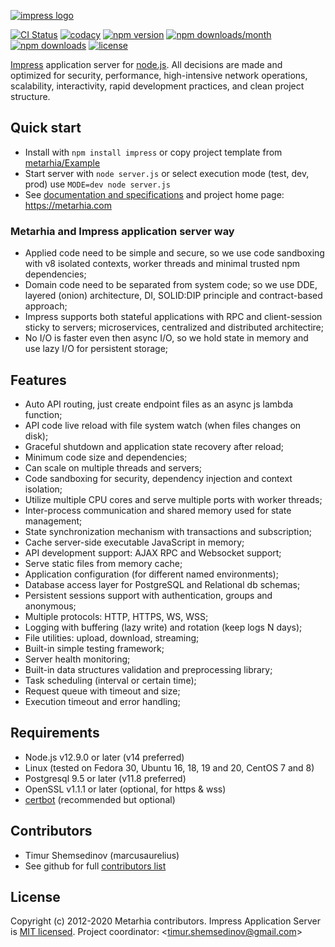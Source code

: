 [![impress logo](http://habrastorage.org/files/d67/1b3/be5/d671b3be591d47a9bd10fe857e9d5319.png)](https://github.com/metarhia/impress)

[![CI Status](https://github.com/metarhia/impress/workflows/Testing%20CI/badge.svg)](https://github.com/metarhia/impress/actions?query=workflow%3A%22Testing+CI%22+branch%3Amaster)
[![codacy](https://api.codacy.com/project/badge/Grade/6fb7b607a9cb445984aebbc08fdeb13c)](https://www.codacy.com/app/metarhia/impress)
[![npm version](https://img.shields.io/npm/v/impress.svg?style=flat)](https://www.npmjs.com/package/impress)
[![npm downloads/month](https://img.shields.io/npm/dm/impress.svg)](https://www.npmjs.com/package/impress)
[![npm downloads](https://img.shields.io/npm/dt/impress.svg)](https://www.npmjs.com/package/impress)
[![license](https://img.shields.io/badge/license-MIT-blue.svg)](https://github.com/metarhia/impress/blob/master/LICENSE)

[Impress](https://github.com/metarhia/impress) application server for
[node.js](http://nodejs.org). All decisions are made and optimized for security,
performance, high-intensive network operations, scalability, interactivity, rapid
development practices, and clean project structure.

## Quick start

- Install with `npm install impress` or copy project template from
[metarhia/Example](https://github.com/metarhia/Example)
- Start server with `node server.js` or select execution mode (test, dev, prod)
use `MODE=dev node server.js`
- See [documentation and specifications](https://github.com/metarhia/Contracts)
and project home page: https://metarhia.com

### Metarhia and Impress application server way

- Applied code need to be simple and secure, so we use code sandboxing with v8
  isolated contexts, worker threads and minimal trusted npm dependencies;
- Domain code need to be separated from system code; so we use DDE, layered
  (onion) architecture, DI, SOLID:DIP principle and contract-based approach;
- Impress supports both stateful applications with RPC and client-session
  sticky to servers; microservices, centralized and distributed architectire;
- No I/O is faster even then async I/O, so we hold state in memory and use
  lazy I/O for persistent storage;

## Features

- Auto API routing, just create endpoint files as an async js lambda function;
- API code live reload with file system watch (when files changes on disk);
- Graceful shutdown and application state recovery after reload;
- Minimum code size and dependencies;
- Can scale on multiple threads and servers;
- Code sandboxing for security, dependency injection and context isolation;
- Utilize multiple CPU cores and serve multiple ports with worker threads;
- Inter-process communication and shared memory used for state management;
- State synchronization mechanism with transactions and subscription;
- Cache server-side executable JavaScript in memory;
- API development support: AJAX RPC and Websocket support;
- Serve static files from memory cache;
- Application configuration (for different named environments);
- Database access layer for PostgreSQL and Relational db schemas;
- Persistent sessions support with authentication, groups and anonymous;
- Multiple protocols: HTTP, HTTPS, WS, WSS;
- Logging with buffering (lazy write) and rotation (keep logs N days);
- File utilities: upload, download, streaming;
- Built-in simple testing framework;
- Server health monitoring;
- Built-in data structures validation and preprocessing library;
- Task scheduling (interval or certain time);
- Request queue with timeout and size;
- Execution timeout and error handling;

## Requirements

- Node.js v12.9.0 or later (v14 preferred)
- Linux (tested on Fedora 30, Ubuntu 16, 18, 19 and 20, CentOS 7 and 8)
- Postgresql 9.5 or later (v11.8 preferred)
- OpenSSL v1.1.1 or later (optional, for https & wss)
- [certbot](https://github.com/certbot/certbot) (recommended but optional)

## Contributors

- Timur Shemsedinov (marcusaurelius)
- See github for full [contributors list](https://github.com/metarhia/impress/graphs/contributors)

## License

Copyright (c) 2012-2020 Metarhia contributors.
Impress Application Server is [MIT licensed](./LICENSE).
Project coordinator: &lt;timur.shemsedinov@gmail.com&gt;
